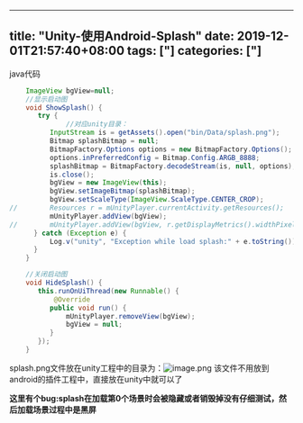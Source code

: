 ﻿
---
title: "Unity-使用Android-Splash"
date: 2019-12-01T21:57:40+08:00
tags: ["]
categories: ["]
---

<!--more-->


java代码
``` java
	ImageView bgView=null;
	//显示启动图 
	void ShowSplash() {
	   try {
              //对应unity目录：
	      InputStream is = getAssets().open("bin/Data/splash.png");
	      Bitmap splashBitmap = null;
	      BitmapFactory.Options options = new BitmapFactory.Options();
	      options.inPreferredConfig = Bitmap.Config.ARGB_8888;
	      splashBitmap = BitmapFactory.decodeStream(is, null, options);
	      is.close();
	      bgView = new ImageView(this);
	      bgView.setImageBitmap(splashBitmap);
	      bgView.setScaleType(ImageView.ScaleType.CENTER_CROP);
//	      Resources r = mUnityPlayer.currentActivity.getResources();
	      mUnityPlayer.addView(bgView);	      
//	      mUnityPlayer.addView(bgView, r.getDisplayMetrics().widthPixels, r.getDisplayMetrics().heightPixels);
	  } catch (Exception e) {
	      Log.v("unity", "Exception while load splash:" + e.toString());
	  }
	}

	//关闭启动图 
	void HideSplash() {
	   this.runOnUiThread(new Runnable() {
		   @Override
	      public void run() {
	    	  mUnityPlayer.removeView(bgView);
	          bgView = null;
	      }
	   });
	}
```
splash.png文件放在unity工程中的目录为：![image.png](http://upload-images.jianshu.io/upload_images/1095643-786f1cf1a75de54d.png?imageMogr2/auto-orient/strip%7CimageView2/2/w/1240)
该文件不用放到android的插件工程中，直接放在unity中就可以了

**这里有个bug:splash在加载第0个场景时会被隐藏或者销毁掉没有仔细测试，然后加载场景过程中是黑屏**
